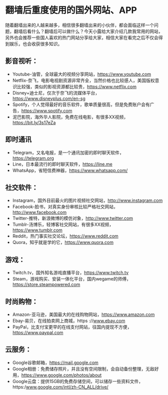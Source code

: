 # 翻墙后重度使用的国外网站、APP
随着翻墙出来的人越来越多，相信很多翻墙出来的小伙伴，都会面临这样一个问题，翻墙后看什么？翻墙后可以做什么？今天小露给大家介绍几款我常用的网站，另外也会推荐一些国人喜欢的热门网站分享给大家，相信大家在看完之后不仅会得到娱乐，也会收获很多知识。
    
## 影音视听：
- Youtube-油管，全球最大的视频分享网站，https://www.youtube.com
- Netflix-奈飞，电影电视剧资源非常齐全，当然价格也比较感人，美国版权意识比较强，类似的影视资源都比较贵，https://www.netflix.com
- Disney+迪士尼，仅次于奈飞的流媒体平台，https://www.disneyplus.com/en-sg
- Spotify，个人觉得最好的音乐软件，歌单质量很高，但是免费账户会有广告，https://www.spotify.com
- 泥巴影院，海外华人影院，免费在线电影，有很多XX视频，https://bit.ly/3s17eZa

## 即时通讯
- Telegram，又名电报，是一个通讯加密的即时聊天软件，https://telegram.org
- Line，日本最流行的即时聊天软件，https://line.me
- WhatsApp，省短信费神器，https://www.whatsapp.com/

## 社交软件：
- Instagram，国外目前最火的图片视频社交网站，http://www.instagram.com
- Facebook-脸书，对真实身份审核比较严格社交网站，http://www.facebook.com
- Twitter-推特，新浪微博的模仿对象，http://www.twitter.com
- Tumblr-汤博乐，轻博客社交网站，有很多XX视频， https://www.tumblr.com
- Reddit，热门事实社交论坛，https://www.reddit.com
- Quora，知乎就是学的它，https://www.quora.com

## 游戏：
- Twitch.tv，国外知名游戏直播平台，https://www.twitch.tv
- Steam，游戏购买、安装一体化平台，国内wegame的师傅，https://store.steampowered.com

## 时尚购物：
- Amazon-亚马逊，美国最大的在线购物网站，https://www.amazon.com
- Ebay-易贝，在线拍卖网上商城，https ://www.ebay.com
- PayPal，比支付宝更早的在线支付网站，往国内提现不方便，https://www.paypal.com

## 云服务：
- Google谷歌邮箱，https://mail.google.com
- Google相册：免费储存照片，并且没有空间限制，会自动备份整理，无敌好用，https://www.google.com/photos/about
- Google云盘：提供15GB的免费存储空间，可以储存一些资料文件，https:/www.google.com/intl/zh-CN_ALL/drive/



